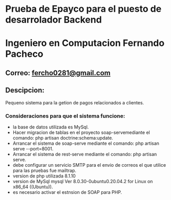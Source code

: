 # Prueba de Epayco para el puesto de desarrolador Backend
# Ingeniero en Computacion Fernando Pacheco
## Correo: fercho0281@gmail.com

## Descipcion:
Pequeno sistema para la getion de pagos relacionados a clientes.

### Consideraciones para que el sistema funcione:
- la base de datos utilizada es MySql.
- Hacer migracion de tablas en el proyecto soap-servemediante el comando: php artisan doctrine:schema:update.
- Arrancar el sistema de soap-serve mediante el comando: php artisan serve --port=8001.
- Arrancar el sistema de rest-serve mediante el comando: php artisan serve.
- debe configurar un servicio SMTP para el envio de correos el que utilice para las pruebas fue mailtrap.
- version de php utilizada 8.1.10
- version de MySql mysql  Ver 8.0.30-0ubuntu0.20.04.2 for Linux on x86_64 ((Ubuntu)).
- es necesario activar el estnsion de SOAP para PHP.